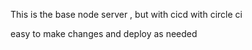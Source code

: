 This is the base node server , but with cicd with circle ci 

easy to make changes and deploy as needed
